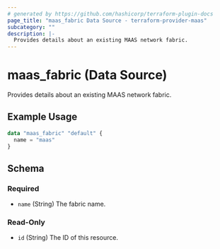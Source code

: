 ```yaml
---
# generated by https://github.com/hashicorp/terraform-plugin-docs
page_title: "maas_fabric Data Source - terraform-provider-maas"
subcategory: ""
description: |-
  Provides details about an existing MAAS network fabric.
---
```


# maas_fabric (Data Source)

Provides details about an existing MAAS network fabric.

## Example Usage

```terraform
data "maas_fabric" "default" {
  name = "maas"
}
```

<!-- schema generated by tfplugindocs -->
## Schema

### Required

- `name` (String) The fabric name.

### Read-Only

- `id` (String) The ID of this resource.


